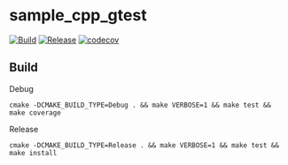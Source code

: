 # sample_cpp_gtest

[![Build](https://github.com/exopyl/sample_cmake_gtest_gcov/actions/workflows/build_debug.yml/badge.svg)](https://github.com/exopyl/sample_cmake_gtest_gcov/actions)
[![Release](https://github.com/exopyl/sample_cmake_gtest_gcov/actions/workflows/build_release.yml/badge.svg)](https://github.com/exopyl/sample_cmake_gtest_gcov/actions)
[![codecov](https://codecov.io/gh/exopyl/sample_cmake_gtest_gcov/branch/main/graph/badge.svg)](https://codecov.io/gh/exopyl/sample_cmake_gtest_gcov)

## Build

Debug

```cmake -DCMAKE_BUILD_TYPE=Debug . && make VERBOSE=1 && make test && make coverage```

Release

```cmake -DCMAKE_BUILD_TYPE=Release . && make VERBOSE=1 && make test && make install```
